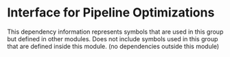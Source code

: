 
# Interface for Pipeline Optimizations
This dependency information represents symbols that are used in this group but defined in other modules.  Does not include symbols used in this group that are defined inside this module.
(no dependencies outside this module)
